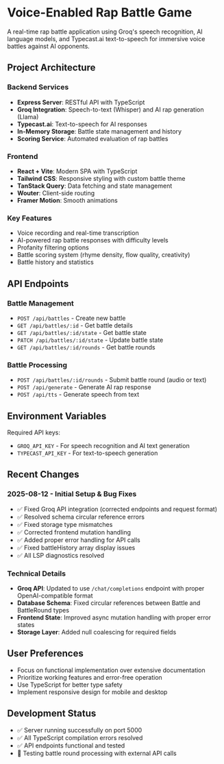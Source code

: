 # Voice-Enabled Rap Battle Game

A real-time rap battle application using Groq's speech recognition, AI language models, and Typecast.ai text-to-speech for immersive voice battles against AI opponents.

## Project Architecture

### Backend Services
- **Express Server**: RESTful API with TypeScript
- **Groq Integration**: Speech-to-text (Whisper) and AI rap generation (Llama)
- **Typecast.ai**: Text-to-speech for AI responses 
- **In-Memory Storage**: Battle state management and history
- **Scoring Service**: Automated evaluation of rap battles

### Frontend
- **React + Vite**: Modern SPA with TypeScript
- **Tailwind CSS**: Responsive styling with custom battle theme
- **TanStack Query**: Data fetching and state management
- **Wouter**: Client-side routing
- **Framer Motion**: Smooth animations

### Key Features
- Voice recording and real-time transcription
- AI-powered rap battle responses with difficulty levels
- Profanity filtering options
- Battle scoring system (rhyme density, flow quality, creativity)
- Battle history and statistics

## API Endpoints

### Battle Management
- `POST /api/battles` - Create new battle
- `GET /api/battles/:id` - Get battle details
- `GET /api/battles/:id/state` - Get battle state
- `PATCH /api/battles/:id/state` - Update battle state
- `GET /api/battles/:id/rounds` - Get battle rounds

### Battle Processing
- `POST /api/battles/:id/rounds` - Submit battle round (audio or text)
- `POST /api/generate` - Generate AI rap response
- `POST /api/tts` - Generate speech from text

## Environment Variables

Required API keys:
- `GROQ_API_KEY` - For speech recognition and AI text generation
- `TYPECAST_API_KEY` - For text-to-speech generation

## Recent Changes

### 2025-08-12 - Initial Setup & Bug Fixes
- ✅ Fixed Groq API integration (corrected endpoints and request format)
- ✅ Resolved schema circular reference errors
- ✅ Fixed storage type mismatches
- ✅ Corrected frontend mutation handling
- ✅ Added proper error handling for API calls
- ✅ Fixed battleHistory array display issues
- ✅ All LSP diagnostics resolved

### Technical Details
- **Groq API**: Updated to use `/chat/completions` endpoint with proper OpenAI-compatible format
- **Database Schema**: Fixed circular references between Battle and BattleRound types
- **Frontend State**: Improved async mutation handling with proper error states
- **Storage Layer**: Added null coalescing for required fields

## User Preferences
- Focus on functional implementation over extensive documentation
- Prioritize working features and error-free operation
- Use TypeScript for better type safety
- Implement responsive design for mobile and desktop

## Development Status
- ✅ Server running successfully on port 5000
- ✅ All TypeScript compilation errors resolved
- ✅ API endpoints functional and tested
- 🔄 Testing battle round processing with external API calls